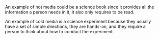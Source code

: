 An example of hot media could be a science book since it provides all the information a person needs in it, it also only requires to be read.

  An example of cold media is a science experiment because they usually have a set of simple directions, they are hands-on, and they require a person to think about how to conduct the experiment.
